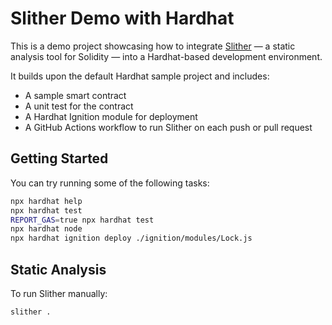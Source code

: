 # Slither Demo with Hardhat

This is a demo project showcasing how to integrate [Slither](https://github.com/crytic/slither) — a static analysis tool for Solidity — into a Hardhat-based development environment.

It builds upon the default Hardhat sample project and includes:

- A sample smart contract
- A unit test for the contract
- A Hardhat Ignition module for deployment
- A GitHub Actions workflow to run Slither on each push or pull request

## Getting Started

You can try running some of the following tasks:

```bash
npx hardhat help
npx hardhat test
REPORT_GAS=true npx hardhat test
npx hardhat node
npx hardhat ignition deploy ./ignition/modules/Lock.js
```

## Static Analysis

To run Slither manually:
```bash
slither .
```

